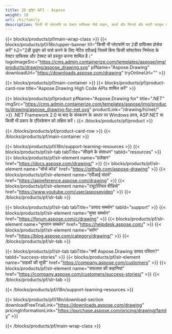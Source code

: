 ```yaml
---
title: 2D ड्रॉइंग API - Aspose 
weight: 10
url: /hi/family
description: किसी भी प्लेटफॉर्म पर वेक्टर ग्राफिक्स जैसे लाइन, कर्व्स और फिगर्स और मल्टी स्टाइल टेक्स्ट को रेंडर करने के लिए ग्राफिक्स 2डी ड्राइंग लाइब्रेरी
---
```


{{< blocks/products/pf/main-wrap-class >}}
{{< blocks/products/pf/i18n/upper-banner h1="किसी भी प्लेटफॉर्म पर 2डी ग्राफिक्स प्रोसेस करें" h2="2डी ड्राइंग को पार्स करने के लिए नेटिव एपीआई जिसमें बिना किसी सॉफ्टवेयर निर्भरता के वेक्टर ग्राफिक्स और टेक्स्ट को प्रस्तुत करना शामिल है।" logoImageSrc="https://cms.admin.containerize.com/templates/aspose/img/products/drawing/aspose_drawing.svg" pfName="Aspose.Drawing" downloadUrl="https://downloads.aspose.com/drawing" tryOnlineUrl="" >}}

{{< blocks/products/pf/main-container >}}
{{< blocks/products/pf/product-card-row title="Aspose.Drawing High Code APIs शामिल करें" >}}

{{< blocks/products/pf/product pfName="Aspose.Drawing for" title=".NET" imgSrc="https://cms.admin.containerize.com/templates/aspose/img/products/drawing/aspose_drawing-for-net.svg" productLink="/drawing/hi/net/" >}}
.NET Framework 2.0 या बाद के संस्करण के आधार पर Windows प्रपत्र, ASP.NET या किसी भी प्रकार के एप्लिकेशन को लक्षित करें।
{{< /blocks/products/pf/product >}}

{{< /blocks/products/pf/product-card-row >}}
{{< /blocks/products/pf/main-container >}}

{{< blocks/products/pf/i18n/support-learning-resources >}}
{{< blocks/products/pf/slr-tab tabTitle="सीखने के संसाधन" tabId="resources" >}}
{{< blocks/products/pf/slr-element name="प्रलेखन" href="https://docs.aspose.com/drawing/" >}}
{{< blocks/products/pf/slr-element name="सोर्स कोड" href="https://github.com/aspose-drawing" >}}
{{< blocks/products/pf/slr-element name="एपीआई संदर्भ" href="https://apireference.aspose.com/drawing" >}}
{{< blocks/products/pf/slr-element name="ट्यूटोरियल वीडियो" href="https://www.youtube.com/user/asposevideo" >}}
{{< /blocks/products/pf/slr-tab >}}

{{< blocks/products/pf/slr-tab tabTitle="उत्पाद समर्थन" tabId="support" >}}
{{< blocks/products/pf/slr-element name="मुफ्त समर्थन" href="https://forum.aspose.com/c/drawing" >}}
{{< blocks/products/pf/slr-element name="भुगतान समर्थन" href="https://helpdesk.aspose.com/" >}}
{{< blocks/products/pf/slr-element name="ब्लॉग" href="https://blog.aspose.com/category/drawing/" >}}
{{< /blocks/products/pf/slr-tab >}}

{{< blocks/products/pf/slr-tab tabTitle="क्यों Aspose.Drawing उत्पाद परिवार?" tabId="success-stories" >}}
{{< blocks/products/pf/slr-element name="ग्राहकों की सूची" href="https://company.aspose.com/customers" >}}
{{< blocks/products/pf/slr-element name="सफलता की कहानियां" href="https://company.aspose.com/customers/success-stories/" >}}
{{< /blocks/products/pf/slr-tab >}}

{{< /blocks/products/pf/i18n/support-learning-resources >}}

{{< blocks/products/pf/i18n/download-section downloadFreeTrialLink="https://downloads.aspose.com/drawing" pricingInformationLink="https://purchase.aspose.com/pricing/drawing/family" >}}

{{< /blocks/products/pf/main-wrap-class >}}